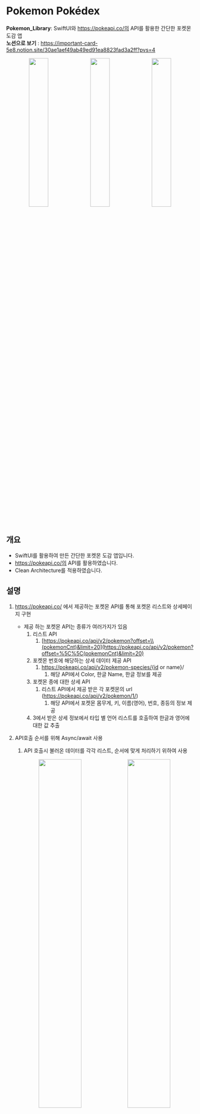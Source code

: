 # Pokemon Pokédex

<b>Pokemon_Library</b>: SwiftUI와 https://pokeapi.co/의 API를 활용한 간단한 포켓몬 도감 앱
<br>
<b>노션으로 보기</b> : https://important-card-5e8.notion.site/30ae1aef49ab49ed91ea8823fad3a2ff?pvs=4


<p align="center">  
<img src="https://github.com/iOS-Ruel/Pokemon_Library/assets/67133244/5e8ad737-4d42-4d2d-9c51-f9bd19021817" align="center" width="32%">  
<img src="https://github.com/iOS-Ruel/Pokemon_Library/assets/67133244/3c743ea2-49f2-46e5-8ec6-8ed0ce5768b0" align="center" width="32%">  
<img src="https://github.com/iOS-Ruel/Pokemon_Library/assets/67133244/25cc432c-0c39-4403-8342-703c80c2a30d" align="center" width="32%">  

## 개요
- SwiftUI를 활용하여 만든 간단한 포켓몬 도감 앱입니다.
- https://pokeapi.co/의 API를 활용하였습니다.
- Clean Architecture를 적용하였습니다.

## 설명
1. https://pokeapi.co/ 에서 제공하는 포켓몬 API를 통해 포켓몬 리스트와 상세페이지 구현
    - 제공 하는 포켓몬 API는 종류가 여러가지가 있음
        1. 리스트 API
            1. [https://pokeapi.co/api/v2/pokemon?offset=\\(pokemonCnt)&limit=20](https://pokeapi.co/api/v2/pokemon?offset=%5C%5C(pokemonCnt)&limit=20)
        2. 포켓몬 번호에 해당하는 상세 데이터 제공 API
            1. https://pokeapi.co/api/v2/pokemon-species/{id or name}/
                1. 해당 API에서 Color, 한글 Name, 한글 정보를 제공 
        3. 포켓몬 종에 대한 상세 API
            1. 리스트 API에서 제공 받은 각 포켓몬의 url (https://pokeapi.co/api/v2/pokemon/1/)
                1. 해당 API에서 포켓몬 몸무게, 키, 이름(영어), 번호, 종등의 정보 제공
        4. 3에서 받은 상세 정보에서 타입 별 언어 리스트를 호출하여 한글과 영어에 대한 값 추출
2. API호출 순서를 위해 Async/await 사용
    1. API 호출시 불러온 데이터를 각각 리스트, 순서에 맞게 처리하기 위하여 사용

    <p align="center">
    <img src="https://github.com/iOS-Ruel/Pokemon_Library/assets/67133244/3fc9a403-7b33-4348-9a0c-57d7ae8d2cfa" align="center" width="49%">  
    <img src="https://github.com/iOS-Ruel/Pokemon_Library/assets/67133244/669edc00-59e6-45aa-8a7d-9403a70da608" align="center" width="49%">  
    
3. swiftUI 사용
    1. 기존 UIKit으로만 프로젝트를 진행해본 경험이 있어 SwiftUI를 사용해보고자 SwiftUI로 프로젝트 진행

4. 폴더링
    <p align="center">
    <img src="https://github.com/user-attachments/assets/d735ca44-07db-4c4d-8666-0945d56c3108   " align="left" width="25%"> 

    <div>
   &nbsp 1. Service<br>
        &nbsp&nbsp&nbsp&nbsp&nbsp&nbsp- 외부 API와의 통신을 담당<br>
    &nbsp 2. Entites<br>
        &nbsp&nbsp&nbsp&nbsp&nbsp&nbsp- API 응답을 받아서 필요한 모델 객체들을 정의<br>
    &nbsp 3. Domain<br>
        &nbsp&nbsp&nbsp&nbsp&nbsp&nbsp- 데이터 호출 로직 분리<br>
    &nbsp 4. Data<br>
        &nbsp&nbsp&nbsp&nbsp&nbsp&nbsp- API에서 가져온 데이터를 가공<br>
    &nbsp 5. Detail<br>
     &nbsp&nbsp&nbsp&nbsp&nbsp&nbsp- 상세 화면에 대한 View, ViewModel 모음<br>
    &nbsp 6. Main <br>
     &nbsp&nbsp&nbsp&nbsp&nbsp&nbsp- 메인 리스트 화면에 대한 View, ViewModel 모음 <br>
    &nbsp 7. Public<br>
     &nbsp&nbsp&nbsp&nbsp&nbsp&nbsp- 모든 곳에서 사용될 코드 모음<br>
    &nbsp 8. Extension<br>
     &nbsp&nbsp&nbsp&nbsp&nbsp&nbsp- 애니메이션에 대한 코드<br>
     &nbsp&nbsp&nbsp&nbsp&nbsp&nbsp- ThemeColor에서 hexString을 사용하기 위해 UIColor를 확장한 코드<br>
      </div>
      






<br><br><br><br><br><br><br><br>
## 3. 트러블슈팅

1. 비동기적으로 API가 호출되어 순서를 보장하지 못해 데이터가 꼬이는 현상 발생
    1. CompletionHanlder를 이용하여 API 호출 후 데이터를 하나로 합치는 작업을 진행하였는데 비동기적으로 호출되기 때문에 원하는 데이터가 순서대로 정렬되지 않는 현상이 발생하여 async/await를 사용하여 순차 호출한 뒤 데이터를 가공
    <img width="1110" alt="ㄴㅊ" src="https://github.com/iOS-Ruel/Pokemon_Library/assets/67133244/5d6d2f3e-eb15-4c38-bf6c-a247b5eb7fcd">

2. swiftUI를 처음 프로젝트에 적용하다보니 body안에 모든 코드가 들어가다 보니 가독성에 대한 문제가 발생
    - 각 view들을 메서드를 통해 return 시켜 분리
        - 각각의 View단위로 분류하게 된다면 view를 return 하는 함수가 많아지게 되면서 가독성이 더 좋지 않은 것 같음 → 추가적인 고민 필요
    ### 개선 전
    ```swift
    struct MainLibraryListRow: View {
    var poke: Pokemon
    @ObservedObject var viewModel: MainLibraryViewModel
    var body: some View {
        VStack(spacing: 5) {
                AsyncImage(url: URL(string: poke.image)) { image in
                    image
                        .resizable()
                        .renderingMode(.original)
                } placeholder: {
                    ProgressView()
                }
                .frame(width: 150, height: 150, alignment: .center)
                .background(ThemeColor.typeColor(type: poke.type.first ?? .normal).opacity(0.7)) // 배경에 색상 적용
                .clipShape(RoundedRectangle(cornerRadius: 10)) // 배경도 원형으로 클립      
                HStack {
                    Text("No.\(poke.id)")
                        .foregroundColor(.gray)
                    Spacer()
                }
                .frame(width: 150,alignment: .center)
                HStack {
                    Text("\(poke.name)")
                        .foregroundColor(.black)
                    Spacer()
                }
                .frame(width: 150,alignment: .center)
                HStack(spacing: 5) {
                    ForEach(poke.krType.indices, id: \.self) { index in
                        let type = poke.krType[index]
                        Text(type.name)
                            .foregroundStyle(.white)
                            .frame(width: 75, height: 25, alignment: .center)
                        
                            .background(ThemeColor.typeColor(type: poke.type[index]))
                            .clipShape(RoundedRectangle(cornerRadius: 10))
                        
                        if poke.krType.count == 1 {
                            Spacer()
                        }
                    }
                }
            .frame(width: 150,alignment: .center)
            }
        }
    }
    ```

    ### 개선 후
    ```swift
    struct MainLibraryListRow: View {
        var poke: Pokemon
        @ObservedObject var viewModel: MainLibraryViewModel
        var body: some View {
            VStack(spacing: 5) {
                pokeImageView()
                pokeIdView()
                pokeNameView()
                pokeTypeView()
            }
        }
        func pokeImageView() -> some View {
            AsyncImage(url: URL(string: poke.image)) { image in
                image
                    .resizable()
                    .renderingMode(.original)
            } placeholder: {
                ProgressView()
            }
            .frame(width: 150, height: 150, alignment: .center)
            .background(ThemeColor.typeColor(type: poke.type.first ?? .normal).opacity(0.7)) // 배경에 색상 적용
            .clipShape(RoundedRectangle(cornerRadius: 10)) // 배경도 원형으로 클립
        }
        func pokeIdView() -> some View {
            HStack {
                Text("No.\(poke.id)")
                    .foregroundColor(.gray)
                
                Spacer()
            }
            .frame(width: 150,alignment: .center)
        }
        func pokeNameView() -> some View {
            HStack {
                Text("\(poke.name)")
                    .foregroundColor(.black)
                Spacer()
            }
            .frame(width: 150,alignment: .center)
        }
        func pokeTypeView() -> some View {
            HStack(spacing: 5) {
                ForEach(poke.krType.indices, id: \.self) { index in
                    let type = poke.krType[index]
                    Text(type.name)
                        .foregroundStyle(.white)
                        .frame(width: 75, height: 25, alignment: .center)
                    
                        .background(ThemeColor.typeColor(type: poke.type[index]))
                        .clipShape(RoundedRectangle(cornerRadius: 10))
                    
                    if poke.krType.count == 1 {
                        Spacer()
                    }
                }
                
            }
            .frame(width: 150,alignment: .center)
        }
    }
    ```



3. 페이징 처리에 대한 문제 
    - 메인 리스트 뷰에서 스크롤이 최하단에 도달했을때 데이터를 추가적으로 호출하여야 하는데 ZStack가 onAppear 때 첫 데이터를 호출 하는 코드를 넣었는데 상세화면에서 되돌아왔을때도 API를 호출하는 현상 발생
    - ZStack이 onAppear되었을때 조건을 추가하여 첫데이터만 불러오도록 수정
    <img width="409" alt="onappear" src="https://github.com/iOS-Ruel/Pokemon_Library/assets/67133244/86038f9b-3906-4697-ad66-04684d5d6868">

    - 위와 같이 구현했을때 리스트가 맨마지막일때 체크를 하고 추가적인 데이터를 호출해야함 따라서 리스트의 각 셀인 MainLibraryListRow의 onAppear에 조건을 추가하여 페이징 처리
    <img width="798" alt="rowonappear" src="https://github.com/iOS-Ruel/Pokemon_Library/assets/67133244/89a160e3-ce87-4113-9980-929d41301bff">

<br><br><br><br><br><br><br><br>

## 4. 리팩토링
- Clean Architecture 적용 (~1/10)
  ### Domain:
    <b>주요 역할</b>: 비즈니스 로직과 핵심 규칙을 포함. 이 계층은 앱의 나머지 계층에 의존하지 않으며, 앱의 "핵심" 역할.<br>
    예시: Pokemon.swift, PokemonRepositoryProtocol.swift, PokemonUseCase.swift<br>
    <b>변경 사항</b>: 이 계층의 파일은 도메인 모델과 그에 해당하는 비즈니스 로직 담당. 예를 들어, PokemonRepositoryProtocol.swift는 리포지토리 인터페이스를 정의하고, PokemonUseCase.swift는 실제 서비스 계층에서 비즈니스 로직을 처리.<br>

  ### Entities:
    <b>주요 역할</b>: 앱 내에서 공유되는 데이터를 정의하는 계층. 엔티티는 순수한 모델로, 앱 로직에서 직접 사용되는 데이터 구조를 포함.<br>
    예시: PokemonInfoModel.swift, PokeListModel.swift, PokeSpeciesModel.swift<br>
    <b>변경 사항</b>: 이 계층에서 모델을 정의하고, API로부터 받은 데이터를 가공할 때 필요한 엔티티 구조를 설정. Clean Architecture에서 Entities는 Domain 계층의 핵심을 구성.<br>

  ### Service:
    <b>주요 역할</b>: 외부 API 호출 및 데이터 소스를 관리하는 계층. 서비스 계층은 데이터를 가져오고 변환하는 역할.<br>
    예시: PokeAPIService.swift, PokemonAPIRepository.swift<br>
    <b>변경 사항</b>: 외부 API와의 통신 로직을 이곳에서 처리. 예를 들어, PokeAPIService.swift는 외부 API 호출을 관리하고, PokemonAPIRepository.swift는 데이터를 처리.<br>

  ### Public:
    <b>주요 역할</b>: 앱 내에서 공통으로 사용되는 코드들이 이곳에 위치.<br>
    예시: ThemeColor.swift<br>
    <b>변경 사항</b>: 앱 전반에서 공통적으로 사용될 수 있는 코드들을 정의. 예를 들어, 색상 관련 정의나 확장 기능들이 포함.<br>

  ### Extension:
    <b>주요 역할</b>: 앱의 확장을 위한 코드가 위치. 예를 들어, UIKit 및 SwiftUI의 기본 기능에 추가 기능을 제공하는 곳.<br>
    예시: UIColor+Extensions.swift, UIViewController+Extensions.swift<br>
    <b>변경 사항</b>: 애니메이션 처리나 공통적인 뷰 스타일링을 위한 확장 메서드들을 여기에 배치.<br>

  ### Data:
    <b>주요 역할</b>: API에서 가져온 데이터를 가공하고, 각 계층으로 전달하기 위한 모델 객체 포함.<br>
    예시: PokemonDetail.swift<br>
    <b>변경 사항</b>: 데이터를 처리하는 로직을 책임지며, 데이터가 도메인 계층으로 전달되기 전에 가공.<br>

  ### Detail&Main:
    <b>주요 역할</b>: 상세 화면, 메인에 해당하는 뷰 및 뷰 모델 처리.<br>
    예시: DetailPokeInfoView.swift, DetailPokeViewModel.swift, MainLibraryView.swift, MainLibraryListRow.swift, MainLibraryViewModel.swift<br>
    <b>변경 사항</b>: 상세, 메인페이지에서 사용할 뷰 및 뷰 모델을 이곳에 배치. 상세 화면에 관련된 로직 포함<br>


## 5. 개선사항

- 상세 페이지로 화면이 이동할 때 커스텀 애니메이션
- 포켓몬 검색
- 데이터 호출 속도 개선(O)
- combine 적용(O)
- Clean Architecture 적용(O)

## 6. 개인적인 생각

- swiftUI를 처음 사용해 보았는데, 기존 UIKit에 비해 코드 작성이 쉬워지고 자유로워짐을 느꼈다.
- **@State, @Binding, @Environment** 등 프로퍼티 래퍼를 사용하게 되었는데 정리를 하여 확실하게 기억해야겠다.
    - https://github.com/iOS-Ruel/SwiftUI_DiarySample → 학습을 통해 사용해보며 프로퍼티 래퍼 정리
- 화면전환 애니메이션에 있어 제약사항이 많은 것 같다(개인적으로 찾아보았을때…) 아직 swiftUI만 사용하기 보다 UIKit과 함께 사용해야 더 많은 기능을 구현할 수 있을 것 같다
- 혼자 진행하다 보니 깃 브랜치 관리에 대해 소홀했다라고 생각이 들었음. 혼자 하더라도 기능별 브랜치를 만들어 관리하는 습관을 길러야할것 같음
- 기존 MVVM 패턴을 사용하여 프로젝트를 구성하였었고, CleanArchitecture로 리펙토링을 진행하였는데, 현재 프로젝트에서는 Clean Architecture가 과함을 느낌
  - 다만 규모가 큰 프로젝트를 진행할 경우, 협업 또는 테스트코드 작성을 할 때 많은 이점을 누릴 수 있다고 생각함.
  - 협업시에는 각각의 역할의 분리로 명확하게 구성을 파악할 수 있고 역할에 따른 분리로 한 사람이 코드를 구성한 것과 같은 장점이 있을 것 같음
  
